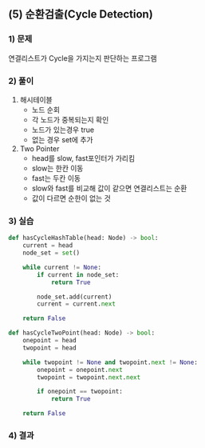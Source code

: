 ## (5) 순환검출(Cycle Detection)
### 1) 문제
연결리스트가 Cycle을 가지는지 판단하는 프로그램
### 2) 풀이
1. 해시테이블
    - 노드 순회
    - 각 노드가 중복되는지 확인
    - 노드가 있는경우 true
    - 없는 경우 set에 추가
2. Two Pointer
    - head를 slow, fast포인터가 가리킴
    - slow는 한칸 이동
    - fast는 두칸 이동
    - slow와 fast를 비교해 값이 같으면 연결리스트는 순환
    - 값이 다르면 순한이 없는 것
### 3) 실습
```python
def hasCycleHashTable(head: Node) -> bool:
    current = head
    node_set = set()

    while current != None:
        if current in node_set:
            return True

        node_set.add(current)
        current = current.next

    return False
```

```python
def hasCycleTwoPoint(head: Node) -> bool:
    onepoint = head
    twopoint = head

    while twopoint != None and twopoint.next != None:
        onepoint = onepoint.next
        twopoint = twopoint.next.next

        if onepoint == twopoint:
            return True

    return False
```
### 4) 결과